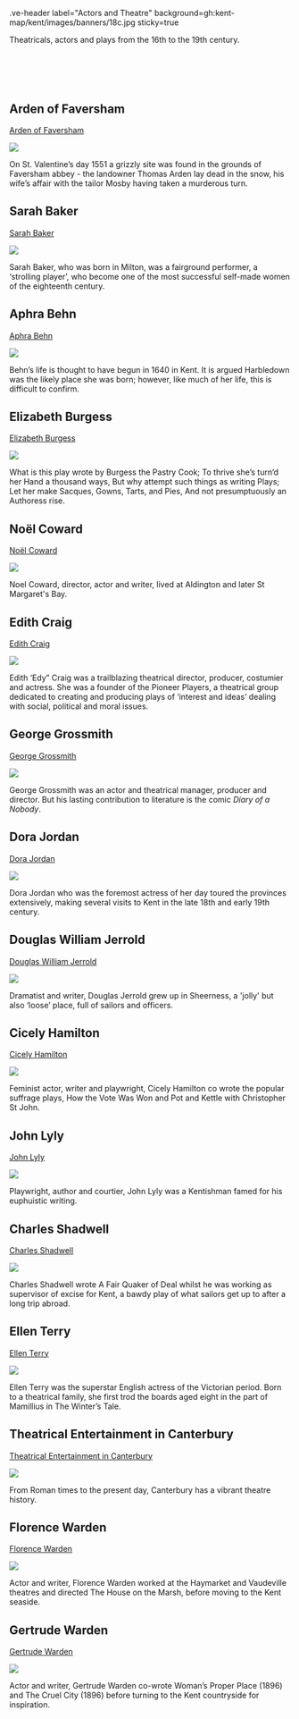 .ve-header label="Actors and Theatre" background=gh:kent-map/kent/images/banners/18c.jpg sticky=true

Theatricals, actors and plays from the 16th to the 19th century.

# &nbsp; 
<param class="cards">

## Arden of Faversham

[Arden of Faversham](/16c/16c-arden-faversham)

![](https://iiif.juncture-digital.org/thumbnail?url=https://upload.wikimedia.org/wikipedia/commons/3/38/Arden%27s_House%2C_Faversham.JPG)

On St. Valentine’s day 1551 a grizzly site was found in the grounds of Faversham abbey - the landowner Thomas Arden lay dead in the snow, his wife’s affair with the tailor Mosby having taken a murderous turn.

## Sarah Baker

[Sarah Baker](/18c/18c-baker-biography)

![](https://iiif.juncture-digital.org/thumbnail?url=https://stor.artstor.org/stor/4b1bcc91-3a8d-416b-a3bc-522c47582a6d)

Sarah Baker, who was born in Milton, was a fairground performer, a ‘strolling player’, who become one of the most successful self-made women of the eighteenth century.

## Aphra Behn

[Aphra Behn](/17c/17c-behn-biography)

![](https://iiif.juncture-digital.org/thumbnail?url=https://stor.artstor.org/stor/313c325c-0895-46de-bd40-f44b75667178)

Behn’s life is thought to have begun in 1640 in Kent. It is argued Harbledown was the likely place she was born; however, like much of her life, this is difficult to confirm.

## Elizabeth Burgess

[Elizabeth Burgess](/18c/18c-burgess-biography)

![](https://iiif.juncture-digital.org/thumbnail?url=https://stor.artstor.org/stor/113d965a-9e47-4ad3-8c46-ea1a91002f41)

What is this play wrote by Burgess the Pastry Cook; To thrive she’s turn’d her Hand a thousand ways, But why attempt such things as writing Plays; Let her make Sacques, Gowns, Tarts, and Pies, And not presumptuously an Authoress rise.

## Noël Coward

[Noël Coward](/20c/20c-coward-biography)

![](https://iiif.juncture-digital.org/thumbnail?url=https://stor.artstor.org/stor/ead09451-6033-4e22-9f91-5735da98942d)

Noel Coward, director, actor and writer, lived at Aldington and later St Margaret's Bay.

## Edith Craig

[Edith Craig](/20c/20c-craig-biography)

![](https://iiif.juncture-digital.org/thumbnail?url=https://upload.wikimedia.org/wikipedia/commons/3/3f/Smallhythe_Place%2C_Kent_2.jpg)

Edith ‘Edy” Craig was a trailblazing theatrical director, producer, costumier and actress. She was a founder of the Pioneer Players, a theatrical group dedicated to creating and producing plays of ‘interest and ideas’ dealing with social, political and moral issues.

## George Grossmith

[George Grossmith](/19c/19c-grossmith-biography)

![](https://iiif.juncture-digital.org/thumbnail?url=https://upload.wikimedia.org/wikipedia/commons/4/46/Diary_of_a_Nobody_first.jpg)

George Grossmith was an actor and theatrical manager, producer and director. But his lasting contribution to literature is the comic _Diary of a Nobody_.

## Dora Jordan

[Dora Jordan](/19c/19c-jordan-biography)

![](https://iiif.juncture-digital.org/thumbnail?url=https://stor.artstor.org/stor/fa1d847b-8066-4bd1-9c12-a691efdb2b3e)

Dora Jordan who was the foremost actress of her day toured the provinces extensively, making several visits to Kent in the late 18th and early 19th century.

## Douglas William Jerrold

[Douglas William Jerrold](/19c/19c-jerrold-biography)

![](https://iiif.juncture-digital.org/thumbnail?url=https://stor.artstor.org/stor/0d4f592c-8356-414b-b38d-d9187bfd720d)

Dramatist and writer, Douglas Jerrold grew up in Sheerness, a 'jolly' but also ‘loose’ place, full of sailors and officers.

## Cicely Hamilton

[Cicely Hamilton](/19c/19c-hamilton-biography)

![](https://iiif.juncture-digital.org/thumbnail?url=https://stor.artstor.org/stor/a5dc4023-53a8-4f24-b4d5-879c41fc9073)

Feminist actor, writer and playwright, Cicely Hamilton co wrote the popular suffrage plays, How the Vote Was Won and Pot and Kettle with Christopher St John.

## John Lyly

[John Lyly](/16c/16c-lyly-biography)

![](https://iiif.juncture-digital.org/thumbnail?url=https://upload.wikimedia.org/wikipedia/commons/d/de/John_Lyly%27s_signature_%28from_a_letter_to_Sir_Robert_Cecil%2C_Feb._4_1602-3%3B_from_original_MS._in_Hatfield_Library%29.png)

Playwright, author and courtier, John Lyly was a Kentishman famed for his euphuistic writing.

## Charles Shadwell

[Charles Shadwell](/18c/18c-shadwell-biography)

![](https://iiif.juncture-digital.org/thumbnail?url=https://stor.artstor.org/stor/ff1d90fe-ce99-46f4-af0a-657279e644f4)

Charles Shadwell wrote A Fair Quaker of Deal whilst he was working as supervisor of excise for Kent, a bawdy play of what sailors get up to after a long trip abroad.

## Ellen Terry

[Ellen Terry](/20c/20c-terry-biography)

![](https://iiif.juncture-digital.org/thumbnail?url=https://stor.artstor.org/stor/8106c5f4-37f3-4526-afe4-5fd40ef48d05)

Ellen Terry was the superstar English actress of the Victorian period. Born to a theatrical family, she first trod the boards aged eight in the part of Mamillius in The Winter’s Tale. 

## Theatrical Entertainment in Canterbury

[Theatrical Entertainment in Canterbury](/theatre/canterbury-theatre)

![](https://iiif.juncture-digital.org/thumbnail?url=https://stor.artstor.org/stor/6b776164-7839-473f-aaf6-1f3065f06387)

From Roman times to the present day, Canterbury has a vibrant theatre history.

## Florence Warden

[Florence Warden](/19c/19c-florence-warden-biography)

![](https://iiif.juncture-digital.org/thumbnail?url=https://stor.artstor.org/stor/47ed345c-3d26-4e7f-a46e-3bdc267e68f4)

Actor and writer, Florence Warden worked at the Haymarket and Vaudeville theatres and directed The House on the Marsh, before moving to the Kent seaside.

## Gertrude Warden

[Gertrude Warden](/19c/19c-gertrude-warden-biography)

![](https://iiif.juncture-digital.org/thumbnail?url=https://upload.wikimedia.org/wikipedia/commons/5/57/St_Stephen%2C_Lympne_1.JPG)

Actor and writer, Gertrude Warden co-wrote  Woman’s Proper Place (1896) and The Cruel City (1896) before turning to the Kent countryside for inspiration. 
